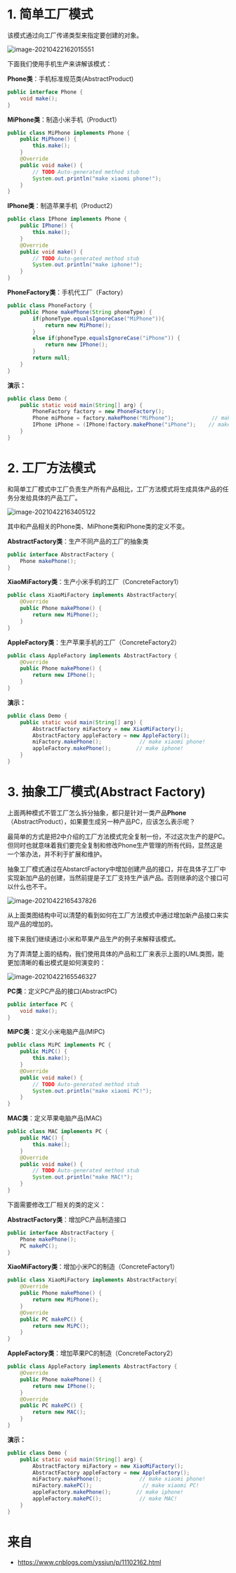 # 1. 简单工厂模式

该模式通过向工厂传递类型来指定要创建的对象。

![image-20210422162015551](./assets/CgjyscAI6mO4pXM.png)

下面我们使用手机生产来讲解该模式：

**Phone类**：手机标准规范类(AbstractProduct)

```java
public interface Phone {
    void make();
}
```

 **MiPhone类**：制造小米手机（Product1）

```java
public class MiPhone implements Phone {
    public MiPhone() {
        this.make();
    }
    @Override
    public void make() {
        // TODO Auto-generated method stub
        System.out.println("make xiaomi phone!");
    }
}
```

**IPhone类**：制造苹果手机（Product2）

```java
public class IPhone implements Phone {
    public IPhone() {
        this.make();
    }
    @Override
    public void make() {
        // TODO Auto-generated method stub
        System.out.println("make iphone!");
    }
}
```

**PhoneFactory类**：手机代工厂（Factory）

```java
public class PhoneFactory {
    public Phone makePhone(String phoneType) {
        if(phoneType.equalsIgnoreCase("MiPhone")){
            return new MiPhone();
        }
        else if(phoneType.equalsIgnoreCase("iPhone")) {
            return new IPhone();
        }
        return null;
    }
}
```

 **演示：**

```java
public class Demo {
    public static void main(String[] arg) {
        PhoneFactory factory = new PhoneFactory();
        Phone miPhone = factory.makePhone("MiPhone");            // make xiaomi phone!
        IPhone iPhone = (IPhone)factory.makePhone("iPhone");    // make iphone!
    }
}
```

# 2. 工厂方法模式

和简单工厂模式中工厂负责生产所有产品相比，工厂方法模式将生成具体产品的任务分发给具体的产品工厂。

![image-20210422163405122](./assets/Qt5fpg9lhbAKwTN.png)

其中和产品相关的Phone类、MiPhone类和IPhone类的定义不变。

**AbstractFactory类**：生产不同产品的工厂的抽象类

```java
public interface AbstractFactory {
    Phone makePhone();
}
```

**XiaoMiFactory类**：生产小米手机的工厂（ConcreteFactory1）

```java
public class XiaoMiFactory implements AbstractFactory{
    @Override
    public Phone makePhone() {
        return new MiPhone();
    }
}
```

**AppleFactory类**：生产苹果手机的工厂（ConcreteFactory2）

```java
public class AppleFactory implements AbstractFactory {
    @Override
    public Phone makePhone() {
        return new IPhone();
    }
}
```

**演示：**

```java
public class Demo {
    public static void main(String[] arg) {
        AbstractFactory miFactory = new XiaoMiFactory();
        AbstractFactory appleFactory = new AppleFactory();
        miFactory.makePhone();            // make xiaomi phone!
        appleFactory.makePhone();        // make iphone!
    }
}
```

# 3. 抽象工厂模式(Abstract Factory)

上面两种模式不管工厂怎么拆分抽象，都只是针对一类产品**Phone**（AbstractProduct），如果要生成另一种产品PC，应该怎么表示呢？

最简单的方式是把2中介绍的工厂方法模式完全复制一份，不过这次生产的是PC。但同时也就意味着我们要完全复制和修改Phone生产管理的所有代码，显然这是一个笨办法，并不利于扩展和维护。

抽象工厂模式通过在AbstarctFactory中增加创建产品的接口，并在具体子工厂中实现新加产品的创建，当然前提是子工厂支持生产该产品。否则继承的这个接口可以什么也不干。

![image-20210422165437826](./assets/QYmjuHkr4lfqGNO.png)

从上面类图结构中可以清楚的看到如何在工厂方法模式中通过增加新产品接口来实现产品的增加的。

接下来我们继续通过小米和苹果产品生产的例子来解释该模式。

为了弄清楚上面的结构，我们使用具体的产品和工厂来表示上面的UML类图，能更加清晰的看出模式是如何演变的：

![image-20210422165546327](./assets/cBZbftWDuV7UKXy.png)

**PC类**：定义PC产品的接口(AbstractPC)

```java
public interface PC {
    void make();
}
```

**MiPC类**：定义小米电脑产品(MIPC)

```java
public class MiPC implements PC {
    public MiPC() {
        this.make();
    }
    @Override
    public void make() {
        // TODO Auto-generated method stub
        System.out.println("make xiaomi PC!");
    }
}
```

**MAC类**：定义苹果电脑产品(MAC)

```java
public class MAC implements PC {
    public MAC() {
        this.make();
    }
    @Override
    public void make() {
        // TODO Auto-generated method stub
        System.out.println("make MAC!");
    }
}
```

下面需要修改工厂相关的类的定义：

**AbstractFactory类**：增加PC产品制造接口

```java
public interface AbstractFactory {
    Phone makePhone();
    PC makePC();
}
```

**XiaoMiFactory类**：增加小米PC的制造（ConcreteFactory1）

```java
public class XiaoMiFactory implements AbstractFactory{
    @Override
    public Phone makePhone() {
        return new MiPhone();
    }
    @Override
    public PC makePC() {
        return new MiPC();
    }
}
```

**AppleFactory类**：增加苹果PC的制造（ConcreteFactory2）

```java
public class AppleFactory implements AbstractFactory {
    @Override
    public Phone makePhone() {
        return new IPhone();
    }
    @Override
    public PC makePC() {
        return new MAC();
    }
}
```

**演示：**

```java
public class Demo {
    public static void main(String[] arg) {
        AbstractFactory miFactory = new XiaoMiFactory();
        AbstractFactory appleFactory = new AppleFactory();
        miFactory.makePhone();            // make xiaomi phone!
        miFactory.makePC();                // make xiaomi PC!
        appleFactory.makePhone();        // make iphone!
        appleFactory.makePC();            // make MAC!
    }
}
```

# 来自

- https://www.cnblogs.com/yssjun/p/11102162.html